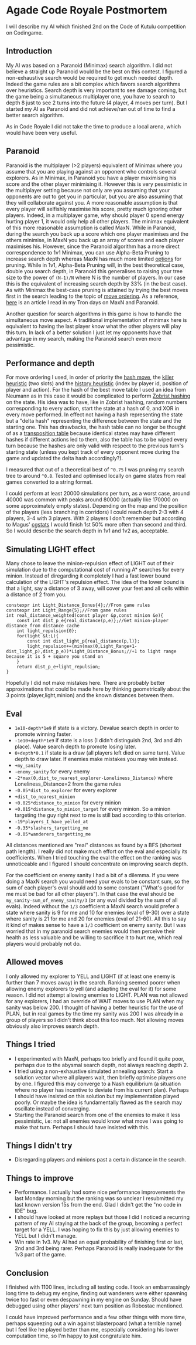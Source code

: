 # Agade Code Royale Postmortem

I will describe my AI which finished 2nd on the Code of Kutulu competition on Codingame.

## Introduction

My AI was based on a Paranoid (Minimax) search algorithm. I did not believe a straight up Paranoid would be the best on this contest. I figured a non-exhaustive search would be required to get much needed depth. Indeed the game rules are a bit complex which favors search algorithms over heuristics. Search depth is very important to see damage coming, but the game being a simultaneous multiplayer one, you have to search to depth 8 just to see 2 turns into the future (4 player, 4 moves per turn). But I started my AI as Paranoid and did not achieve/ran out of time to find a better search algorithm.

As in Code Royale I did not take the time to produce a local arena, which would have been very useful.

## Paranoid

Paranoid is the multiplayer (>2 players) equivalent of Minimax where you assume that you are playing against an opponent who controls several explorers. As in Minimax, in Paranoid you have a player maximising his score and the other player minimising it. However this is very pessimistic in the multiplayer setting because not only are you assuming that your opponents are out to get you in particular, but you are also assuming that they will collaborate against you. A more reasonable assumption is that every player will selfishly maximise his score, pretty much ignoring other players. Indeed, in a multiplayer game, why should player 0 spend energy hurting player 1, it would only help all other players. The minimax equivalent of this more reasonable assumption is called MaxN. While in Paranoid, during the search you back up a score which one player maximises and the others minimise, in MaxN you back up an array of scores and each player maximises his. However, since the Paranoid algorithm has a more direct correspondence to 1v1 Minimax, you can use Alpha-Beta Pruning to increase search depth whereas MaxN has much more limited [options](https://ijcai.org/Proceedings/03/Papers/098.pdf) for pruning. While in 1v1, Alpha-Beta Pruning will, in the best theoretical case, double you search depth, in Paranoid this generalises to raising your tree size to the power of `(N-1)/N` where N is the number of players. In our case this is the equivalent of increasing search depth by 33% (in the best case). As with Minimax the best-case pruning is attained by trying the best moves first in the search leading to the topic of [move ordering](https://chessprogramming.wikispaces.com/Move+Ordering). As a reference, [here](https://webdocs.cs.ualberta.ca/~nathanst/papers/comparison_algorithms.pdf) is an article I read in my Tron days on MaxN and Paranoid.

Another question for search algorithms in this game is how to handle the simultaneous move aspect. A traditional implementation of minimax here is equivalent to having the last player know what the other players will play this turn. In lack of a better solution I just let my opponents have that advantage in my search, making the Paranoid search even more pessimistic.

## Performance and depth

For move ordering I used, in order of priority the [hash move](https://chessprogramming.wikispaces.com/Hash+Move), the [killer heuristic](https://chessprogramming.wikispaces.com/Killer+Move) (two slots) and the [history heuristic](https://chessprogramming.wikispaces.com/History+Heuristic) (index by player id, position of player and action). For the hash of the best move table I used an idea from Neumann as in this case it would be complicated to perform [Zobrist hashing](https://chessprogramming.wikispaces.com/Zobrist+Hashing) on the state. His idea was to have, like in Zobrist hashing, random numbers corresponding to every action, start the state at a hash of 0, and XOR in every move performed. In effect not having a hash representing the state but a "delta hash" representing the difference between the state and the starting one. This has drawbacks, the hash table can no longer be thought of as a [transposition table](https://chessprogramming.wikispaces.com/Transposition%20Table) because identical states may have different hashes if different actions led to them, also the table has to be wiped every turn because the hashes are only valid with respect to the previous turn's starting state (unless you kept track of every opponent move during the game and updated the delta hash accordingly?). 

I measured that out of a theoretical best of `^0.75` I was pruning my search tree to around `^0.8`. Tested and optimised locally on game states from real games converted to a string format.

I could perform at least 20000 simulations per turn, as a worst case, around 40000 was common with peaks around 80000 (actually like 170000 on some approximately empty states). Depending on the map and the position of the players (less branching in corridors) I could reach depth 2-3 with 4 players, 3-4 with 3 players. With 2 players I don't remember but according to Magus' [cgstats](http://cgstats.magusgeek.com/app/code-of-kutulu/Agade) I would finish 1st 50% more often than second and third. So I would describe the search depth in 1v1 and 1v2 as, acceptable.

## Simulating LIGHT effect

Many chose to leave the minion-repulsion effect of LIGHT out of their simulation due to the computational cost of running A* searches for every minion. Instead of diregarding it completely I had a fast lower bound calculation of the LIGHT's repulsion effect. The idea of the lower bound is that a light, say a distance of 3 away, will cover your feet and all cells within a distance of 2 from you.

```
constexpr int Light_Distance_Bonus{4};//From game rules
constexpr int Light_Range{5};//From game rules
int real_distance_weighted(const player &p,const minion &e){
	const int dist_p_e{real_distance(p,e)};//Get minion-player distance from distance cache
	int light_repulsion{0};
	for(light &l:L){
		const int dist_light_p{real_distance(p,l)};
		light_repulsion+=(min(max(0,Light_Range+1-dist_light_p),dist_p_e))*Light_Distance_Bonus;//+1 to light range because it is 5 + square you stand on
	}
	return dist_p_e+light_repulsion;
}
```

Hopefully I did not make mistakes here. There are probably better approximations that could be made here by thinking geometrically about the 3 points (player,light,minion) and the known distances between them.

## Eval

* `1e10-depth*1e9` if state is a victory. Devalue search depth in order to promote winning faster.
* `-1e10+depth*1e9` if state is a loss (I didn't distinguish 2nd, 3rd and 4th place). Value search depth to promote losing later.
* `0+depth*0.1` if state is a draw (all players left died on same turn). Value depth to draw later. If enemies make mistakes you may win instead.
* `+my_sanity`
* `-enemy_sanity` for every enemy
* `-2*max(0,dist_to_nearest_explorer-Loneliness_Distance)` where Loneliness_Distance=2 from the game rules
* `-0.05*dist_to_explorer` for every explorer
* `+dist_to_nearest_minion`
* `+0.025*distance_to_minion` for every minion
* `+0.015*distance_to_minion_target` for every minion. So a minion targeting the guy right next to me is still bad according to this criterion.
* `-19*players_I_have_yelled_at`
* `-0.35*slashers_targetting_me`
* `-0.05*wanderers_targetting_me`

All distances mentioned are "real" distances as found by a BFS (shortest path length). I really did not make much effort on the eval and especially its coefficients. When I tried touching the eval the effect on the ranking was unnoticeable and I figured I should concentrate on improving search depth.

For the coefficient on enemy sanity I had a bit of a dilemma. If you were doing a MaxN search you would need your evals to be constant sum, so the sum of each player's eval should add to some constant ("What's good for me must be bad for all other players"). In that case the eval should be `my_sanity-sum_of_enemy_sanity/3` (or any eval divided by the sum of all evals). Indeed without the `1/3` coefficient a MaxN search would prefer a state where sanity is 9 for me and 10 for enemies (eval of 9-30) over a state where sanity is 21 for me and 20 for enemies (eval of 21-60). All this to say it kind of makes sense to have a `1/3` coefficient on enemy sanity. But I was worried that in my paranoid search enemies would then perceive their health as less valuable and be willing to sacrifice it to hurt me, which real players would probably not do.

## Allowed moves

I only allowed my explorer to YELL and LIGHT (if at least one enemy is further than 7 moves away) in the search. Ranking seemed poorer when allowing enemy explorers to yell (and adapting the eval for it) for some reason. I did not attempt allowing enemies to LIGHT. PLAN was not allowed for any explorers, I had an override of WAIT moves to use PLAN when my sanity was below 200. I thought of having a better heuristic for the use of PLAN, but in real games by the time my sanity was 200 I was already in a group of players so I didn't think about this too much. Not allowing moves obviously also improves search depth.

## Things I tried

* I experimented with MaxN, perhaps too briefly and found it quite poor, perhaps due to the abysmal search depth, not always reaching depth 2.
* I tried using a non-exhaustive simulated annealing search: Start a solution vector where all players wait, then briefly optimise players one by one. I figured this may converge to a Nash equilibrium (a situation where no player has incentive to deviate from his current plan). Perhaps I should have insisted on this solution but my implementation played poorly. Or maybe the idea is fundamentally flawed as the search may oscillate instead of converging.
* Starting the Paranoid search from one of the enemies to make it less pessimistic, i.e: not all enemies would know what move I was going to make that turn. Perhaps I should have insisted with this.

## Things I didn't try

* Disregarding players and minions past a certain distance in the search.

## Things to improve

* Performance. I actually had some nice performance improvements the last Monday morning but the ranking was so unclear I resubmitted my last known version 15s from the end. Glad I didn't get the "no code in IDE" bug.
* I should have looked at more replays but those I did I noticed a recurring pattern of my AI staying at the back of the group, becoming a perfect target for a YELL. I was hoping to fix this by just allowing enemies to YELL but I didn't manage.
* Win rate in 1v3. My AI had an equal probability of finishing first or last, 2nd and 3rd being rarer. Perhaps Paranoid is really inadequate for the 1v3 part of the game.

## Conclusion

I finished with 1100 lines, including all testing code. I took an embarrassingly long time to debug my engine, finding out wanderers were either spawning twice too fast or even despawning in my engine on Sunday. Should have debugged using other players' next turn position as Robostac mentioned.

I could have improved performance and a few other things with more time, perhaps squeezing out a win against blasterpoard (what a terrible name) but I feel like he played better than me, especially considering his lower computation time, so I'm happy to just congratulate him.




